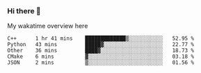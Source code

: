 ### Hi there 👋

<!--
**Jassy930/Jassy930** is a ✨ _special_ ✨ repository because its `README.md` (this file) appears on your GitHub profile.

Here are some ideas to get you started:

- 🔭 I’m currently working on ...
- 🌱 I’m currently learning ...
- 👯 I’m looking to collaborate on ...
- 🤔 I’m looking for help with ...
- 💬 Ask me about ...
- 📫 How to reach me: ...
- 😄 Pronouns: ...
- ⚡ Fun fact: ...
-->

My wakatime overview here
<!--START_SECTION:waka-->
```text
C++      1 hr 41 mins    █████████████▒░░░░░░░░░░░   52.95 % 
Python   43 mins         █████▓░░░░░░░░░░░░░░░░░░░   22.77 % 
Other    36 mins         ████▓░░░░░░░░░░░░░░░░░░░░   18.73 % 
CMake    6 mins          ▓░░░░░░░░░░░░░░░░░░░░░░░░   03.18 % 
JSON     2 mins          ▒░░░░░░░░░░░░░░░░░░░░░░░░   01.56 % 
```
<!--END_SECTION:waka-->
